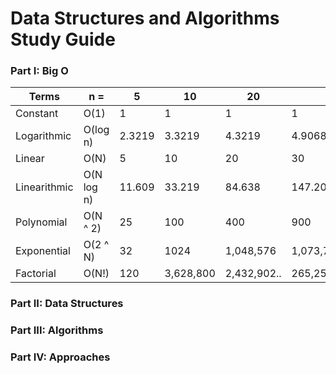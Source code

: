 # Data Structures and Algorithms Study Guide

### Part I: Big O

| Terms         |          n =  |         5 |         10   |          20    |              30      |  
| --------------|---------------|-----------|--------------|----------------|----------------------|
| Constant      |  O(1)         |        1  |          1   |           1    |               1      |
| Logarithmic   |  O(log n)     |   2.3219  |     3.3219   |      4.3219    |          4.9068      |
| Linear        |  O(N)         |        5  |         10   |          20    |              30      |
| Linearithmic  |  O(N log n)   |   11.609  |     33.219   |      84.638    |         147.204      |
| Polynomial    |  O(N ^ 2)     |       25  |        100   |         400    |             900      |
| Exponential   |  O(2 ^ N)     |       32  |       1024   |   1,048,576    |   1,073,741,824      |
| Factorial     |  O(N!)        |      120  |  3,628,800   |  2,432,902..   | 265,252,859,812,...  |


### Part II: Data Structures


### Part III: Algorithms


### Part IV: Approaches


